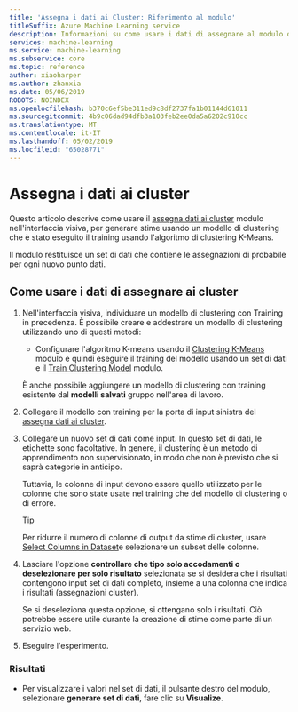 ```yaml
---
title: 'Assegna i dati ai Cluster: Riferimento al modulo'
titleSuffix: Azure Machine Learning service
description: Informazioni su come usare i dati di assegnare al modulo di Cluster nel servizio Azure Machine Learning per calcolare il punteggio del modello di clustering.
services: machine-learning
ms.service: machine-learning
ms.subservice: core
ms.topic: reference
author: xiaoharper
ms.author: zhanxia
ms.date: 05/06/2019
ROBOTS: NOINDEX
ms.openlocfilehash: b370c6ef5be311ed9c8df2737fa1b01144d61011
ms.sourcegitcommit: 4b9c06dad94dfb3a103feb2ee0da5a6202c910cc
ms.translationtype: MT
ms.contentlocale: it-IT
ms.lasthandoff: 05/02/2019
ms.locfileid: "65028771"
---
```

# <a name="assign-data-to-clusters"></a>Assegna i dati ai cluster

Questo articolo descrive come usare il [assegna dati ai cluster](assign-data-to-clusters.md) modulo nell'interfaccia visiva, per generare stime usando un modello di clustering che è stato eseguito il training usando l'algoritmo di clustering K-Means.

Il modulo restituisce un set di dati che contiene le assegnazioni di probabile per ogni nuovo punto dati. 


## <a name="how-to-use-assign-data-to-clusters"></a>Come usare i dati di assegnare ai cluster
  
1.  Nell'interfaccia visiva, individuare un modello di clustering con Training in precedenza. È possibile creare e addestrare un modello di clustering utilizzando uno di questi metodi:  
  
    - Configurare l'algoritmo K-means usando il [Clustering K-Means](k-means-clustering.md) modulo e quindi eseguire il training del modello usando un set di dati e il [Train Clustering Model](train-clustering-model.md) modulo.  
  
  
    È anche possibile aggiungere un modello di clustering con training esistente dal **modelli salvati** gruppo nell'area di lavoro.

2. Collegare il modello con training per la porta di input sinistra del [assegna dati ai cluster](assign-data-to-clusters.md).  

3. Collegare un nuovo set di dati come input. In questo set di dati, le etichette sono facoltative. In genere, il clustering è un metodo di apprendimento non supervisionato, in modo che non è previsto che si saprà categorie in anticipo.

    Tuttavia, le colonne di input devono essere quello utilizzato per le colonne che sono state usate nel training che del modello di clustering o di errore.

    > [!TIP]
    > Per ridurre il numero di colonne di output da stime di cluster, usare [Select Columns in Dataset](select-columns-in-dataset.md)e selezionare un subset delle colonne. 
    
4. Lasciare l'opzione **controllare che tipo solo accodamenti o deselezionare per solo risultato** selezionata se si desidera che i risultati contengono input set di dati completo, insieme a una colonna che indica i risultati (assegnazioni cluster).
  
    Se si deseleziona questa opzione, si ottengano solo i risultati. Ciò potrebbe essere utile durante la creazione di stime come parte di un servizio web.
  
5.  Eseguire l'esperimento.  
  
### <a name="results"></a>Risultati

 
+  Per visualizzare i valori nel set di dati, il pulsante destro del modulo, selezionare **generare set di dati**, fare clic su **Visualize**.

